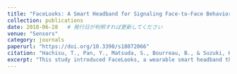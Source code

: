 ```yaml
---
title: "FaceLooks: A Smart Headband for Signaling Face-to-Face Behavior"
collection: publications
date: 2018-06-28   # 発行日が判明すれば更新してください
venue: "Sensors"
category: journals
paperurl: "https://doi.org/10.3390/s18072066"
citation: "Hachisu, T., Pan, Y., Matsuda, S., Bourreau, B., & Suzuki, K. (2018). FaceLooks: A smart headband for signaling face-to-face behavior. Sensors, 18, 2066. https://doi.org/10.3390/s18072066"
excerpt: "This study introduced FaceLooks, a wearable smart headband that detects and signals face-to-face interactions, highlighting opportunities for HCI systems to monitor and enhance social engagement in real-world contexts."
---
```

